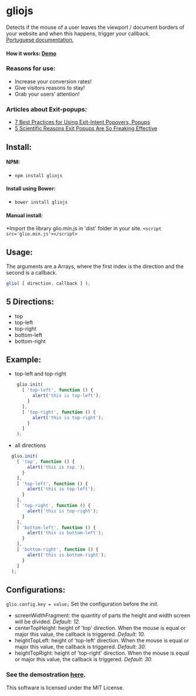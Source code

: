 # gliojs
Detects if the mouse of a user leaves the viewport / document borders of your website and when this happens, trigger your callback.
<br><a href="https://github.com/luisvinicius167/gliojs/blob/master/README-PT.md"> Portuguese documentation. </a>
####  How it works: <a href="http://luisvinicius167.github.io/gliojs/"> Demo </a>

### Reasons for use:
* Increase your conversion rates!
* Give visitors reasons to stay!
* Grab your users’ attention!

### Articles about Exit-popups:
* <a href="http://conversionsciences.com/blog/7-best-practices-using-exit-intent-popovers/">7 Best Practices for Using Exit-Intent Popovers, Popups</a>
* <a href="http://blog.getrooster.com/5-scientific-reasons-exit-popups-freaking-effective/">5 Scientific Reasons Exit Popups Are So Freaking Effective</a>

## Install:
#### NPM:
* ``` npm install gliojs ```
 

#### Install using Bower:
* ``` bower install gliojs ```

#### Manual install:
*Import the library glio.min.js in 'dist' folder in your site. ```<script src='glio.min.js'></script>```

## Usage:
The arguments are a Arrays, where the first index is the direction and the second is a callback. <br>
```javascript 
glio( [ direction, callback ] );
```

## 5 Directions:
* top
* top-left
* top-right
* bottom-left
* bottom-right

## Example:
* top-left and top-right
```javascript
    glio.init(
      [ 'top-left', function () {
          alert('this is top-left');
        }
      ],
      [ 'top-right', function () {
          alert('this is top-right');
        }
      ]
    );
```

* all directions
```javascript
  glio.init(
    [ 'top', function () {
        alert('this is top.');
      }
    ],
    [ 'top-left', function () {
        alert('this is top-left');
      }
    ],
    [ 'top-right', function () {
        alert('this is top-right');
      }
    ],
    [ 'bottom-left', function () {
        alert('this is bottom-left');
      }
    ],
    [ 'bottom-right', function () {
        alert('this is bottom-right'); 
      }
    ] 
  );
```

## Configurations:
  ```glio.config.key = value;``` Set the configuration before the <i>init</i>. 
 * screenWidthFragment: the quantity of parts the height and width screen will be divided. <i>Default: 12.</i>
 * centerTopHeight: height of 'top' direction. When the mouse is equal or major this value, the callback is triggered. <i>Default: 10.</i>
 * heightTopLeft: height of 'top-left' direction. When the mouse is equal or major this value, the callback is triggered. <i>Default: 30.</i>
 * heightTopRight: height of 'top-right' direction. When the mouse is equal or major this value, the callback is triggered. <i>Default: 30.</i>

### See the demostration <a href="http://luisvinicius167.github.io/gliojs/"> here</a>.

This software is licensed under the MIT License.

